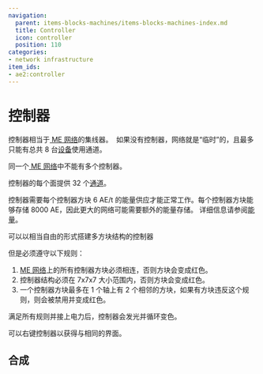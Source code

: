 ```yaml
---
navigation:
  parent: items-blocks-machines/items-blocks-machines-index.md
  title: Controller
  icon: controller
  position: 110
categories:
- network infrastructure
item_ids:
- ae2:controller
---
```


# 控制器

<BlockImage id="controller" p:state="online" scale="8" />

控制器相当于[ ME 网络](../ae2-mechanics/me-network-connections.md)的集线器。 
如果没有控制器，网络就是“临时”的，且最多只能有总共 8 台[设备](../ae2-mechanics/devices.md)使用通道。 

同一个[ ME 网络](../ae2-mechanics/me-network-connections.md)中不能有多个控制器。  

控制器的每个面提供 32 个[通道](../ae2-mechanics/channels.md)。  

控制器需要每个控制器方块 6 AE/t 的能量供应才能正常工作。每个控制器方块能够存储 8000 AE，因此更大的网络可能需要额外的能量存储。
详细信息请参阅[能量](../ae2-mechanics/energy.md)。  

可以以相当自由的形式搭建多方块结构的控制器

<GameScene zoom="2" background="transparent">
  <ImportStructure src="../assets/assemblies/controllers.snbt" />
  <IsometricCamera yaw="195" pitch="30" />
</GameScene>

但是必须遵守以下规则：  

1.  [ME 网络](../ae2-mechanics/me-network-connections.md)上的所有控制器方块必须相连，否则方块会变成红色。  
2.  控制器结构必须在 7x7x7 大小范围内，否则方块会变成红色。 
3.  一个控制器方块最多在 1 个轴上有 2 个相邻的方块，如果有方块违反这个规则，则会被禁用并变成红色。
<GameScene zoom="2" background="transparent">
  <ImportStructure src="../assets/assemblies/controller_rules.snbt" />
  <IsometricCamera yaw="195" pitch="30" />
</GameScene>

满足所有规则并接上电力后，控制器会发光并循环变色。

可以右键控制器以获得与<ItemLink id="network_tool" />相同的界面。
## 合成 

<RecipeFor id="controller" />
